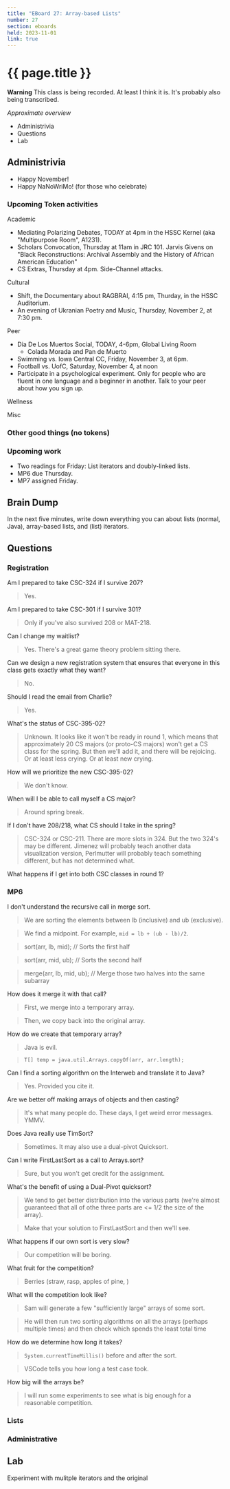```yaml
---
title: "EBoard 27: Array-based Lists"
number: 27
section: eboards
held: 2023-11-01
link: true
---
```

# {{ page.title }}

**Warning** This class is being recorded.  At least I think it is.
It's probably also being transcribed.

_Approximate overview_

* Administrivia
* Questions
* Lab

Administrivia
-------------

* Happy November!
* Happy NaNoWriMo! (for those who celebrate)

### Upcoming Token activities

Academic

* Mediating Polarizing Debates, TODAY at 4pm in the HSSC Kernel
  (aka "Multipurpose Room", A1231).
* Scholars Convocation, Thursday at 11am in JRC 101. Jarvis Givens
  on "Black Reconstructions: Archival Assembly and the History of
  African American Education"
* CS Extras, Thursday at 4pm.  Side-Channel attacks.

Cultural
* Shift, the Documentary about RAGBRAI, 4:15 pm, Thurday, in the
  HSSC Auditorium.
* An evening of Ukranian Poetry and Music, Thursday, November 2, at
  7:30 pm.

Peer

* Dia De Los Muertos Social, TODAY, 4-6pm, Global Living Room
    * Colada Morada and Pan de Muerto
* Swimming vs. Iowa Central CC, Friday, November 3, at 6pm.
* Football vs. UofC, Saturday, November 4, at noon
* Participate in a psychological experiment.  Only for people who are 
  fluent in one language and a beginner in another.  Talk to your peer
  about how you sign up.
  
Wellness

Misc

### Other good things (no tokens)

### Upcoming work

* Two readings for Friday: List iterators and doubly-linked lists.
* MP6 due Thursday.  
* MP7 assigned Friday.

Brain Dump
----------

In the next five minutes, write down everything you can about lists
(normal, Java), array-based lists, and (list) iterators.

Questions
---------

### Registration

Am I prepared to take CSC-324 if I survive 207?

> Yes.

Am I prepared to take CSC-301 if I survive 301?

> Only if you've also survived 208 or MAT-218.

Can I change my waitlist?

> Yes.  There's a great game theory problem sitting there.

Can we design a new registration system that ensures that everyone in this
class gets exactly what they want?

> No.

Should I read the email from Charlie?

> Yes.

What's the status of CSC-395-02?

> Unknown.  It looks like it won't be ready in round 1, which means that
  approximately 20 CS majors (or proto-CS majors) won't get a CS class
  for the spring.  But then we'll add it, and there will be rejoicing.
  Or at least less crying.  Or at least new crying.

How will we prioritize the new CSC-395-02?

> We don't know.

When will I be able to call myself a CS major?

> Around spring break.

If I don't have 208/218, what CS should I take in the spring?

> CSC-324 or CSC-211.  There are more slots in 324.  But the two 324's may
  be different.  Jimenez will probably teach another data visualization
  version, Perlmutter will probably teach something different, but has
  not determined what.

What happens if I get into both CSC classes in round 1?

> 
  
### MP6

I don't understand the recursive call in merge sort.

> We are sorting the elements between lb (inclusive) and ub (exclusive).

> We find a midpoint.  For example, `mid = lb + (ub - lb)/2`.

> sort(arr, lb, mid); // Sorts the first half

> sort(arr, mid, ub); // Sorts the second half

> merge(arr, lb, mid, ub); // Merge those two halves into the same subarray

How does it merge it with that call?

> First, we merge into a temporary array.

> Then, we copy back into the original array.

How do we create that temporary array?

> Java is evil.

> `T[] temp = java.util.Arrays.copyOf(arr, arr.length);`

Can I find a sorting algorithm on the Interweb and translate it to Java?

> Yes.  Provided you cite it.

Are we better off making arrays of objects and then casting?

> It's what many people do.  These days, I get weird error messages.
  YMMV.

Does Java really use TimSort?

> Sometimes.  It may also use a dual-pivot Quicksort.

Can I write FirstLastSort as a call to Arrays.sort?  

> Sure, but you won't get credit for the assignment.

What's the benefit of using a Dual-Pivot quicksort?

> We tend to get better distribution into the various parts (we're
  almost guaranteed that all of othe three parts are <= 1/2 the
  size of the array).

> Make that your solution to FirstLastSort and then we'll see.

What happens if our own sort is very slow?

> Our competition will be boring.

What fruit for the competition?

> Berries (straw, rasp, apples of pine, )

What will the competition look like?

> Sam will generate a few "sufficiently large" arrays of some sort.

> He will then run two sorting algorithms on all the arrays (perhaps
  multiple times) and then check which spends the least total time

How do we determine how long it takes?

> `System.currentTimeMillis()` before and after the sort.

> VSCode tells you how long a test case took.

How big will the arrays be?

> I will run some experiments to see what is big enough for a reasonable
  competition.

 
### Lists

### Administrative

Lab
---

Experiment with mulitple iterators and the original 

